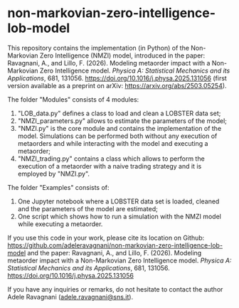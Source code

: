 # non-markovian-zero-intelligence-lob-model

This repository contains the implementation (in Python) of the Non-Markovian Zero Intelligence (NMZI) model, introduced in the paper: Ravagnani, A., and Lillo, F. (2026). Modeling metaorder impact with a Non-Markovian Zero Intelligence model. *Physica A: Statistical Mechanics and its Applications*, 681, 131056. https://doi.org/10.1016/j.physa.2025.131056 (first version available as a preprint on arXiv: https://arxiv.org/abs/2503.05254).

The folder "Modules" consists of 4 modules:
  1) "LOB_data.py" defines a class to load and clean a LOBSTER data set;
  2) "NMZI_parameters.py" allows to estimate the parameters of the model;
  3) "NMZI.py" is the core module and contains the implementation of the model. Simulations can be performed both without any execution of metaorders and while interacting with the model and executing a metaorder;
  4) "NMZI_trading.py" contains a class which allows to perform the execution of a metaorder with a naive trading strategy and it is employed by "NMZI.py".

The folder "Examples" consists of:
  1) One Jupyter notebook where a LOBSTER data set is loaded, cleaned and the parameters of the model are estimated;
  2) One script which shows how to run a simulation with the NMZI model while executing a metaorder.

If you use this code in your work, please cite its location on Github: https://github.com/adeleravagnani/non-markovian-zero-intelligence-lob-model and the paper: Ravagnani, A., and Lillo, F. (2026). Modeling metaorder impact with a Non-Markovian Zero Intelligence model. *Physica A: Statistical Mechanics and its Applications*, 681, 131056. https://doi.org/10.1016/j.physa.2025.131056

 If you have any inquiries or remarks, do not hesitate to contact the author Adele Ravagnani (adele.ravagnani@sns.it).
